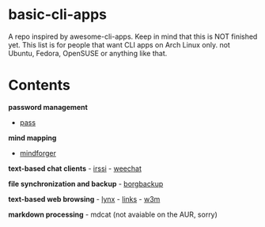 # basic-cli-apps
A repo inspired by awesome-cli-apps. Keep in mind that this is NOT finished yet.
This list is for people that want CLI apps on Arch Linux only. not Ubuntu, Fedora, OpenSUSE or anything like that.

# Contents

**password management**
   - [pass](https://wiki.archlinux.org/title/Pass)

**mind mapping**
   - [mindforger](https://aur.archlinux.org/packages/mindforger)

**text-based chat clients**
    - [irssi](https://aur.archlinux.org/packages/irssi-git)
    - [weechat](https://aur.archlinux.org/packages?O=0&SeB=nd&K=weechat&outdated=&SB=p&SO=d&PP=50&submit=Go)

**file synchronization and backup**
    - [borgbackup](https://aur.archlinux.org/packages/vorta)

**text-based web browsing**
    - [lynx](https://aur.archlinux.org/packages/lynx-current)
    - [links](https://aur.archlinux.org/packages/links-g)
    - [w3m](https://aur.archlinux.org/packages?O=0&SeB=nd&K=w3m&outdated=&SB=p&SO=d&PP=50&submit=Go)

**markdown processing**
    - mdcat (not avaiable on the AUR, sorry)
